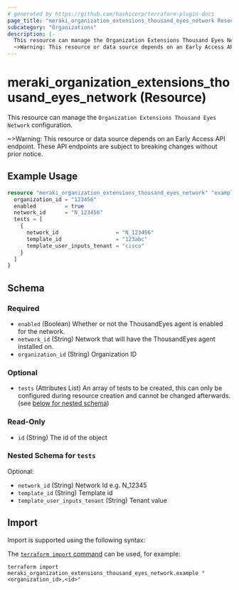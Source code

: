 ```yaml
---
# generated by https://github.com/hashicorp/terraform-plugin-docs
page_title: "meraki_organization_extensions_thousand_eyes_network Resource - terraform-provider-meraki"
subcategory: "Organizations"
description: |-
  This resource can manage the Organization Extensions Thousand Eyes Network configuration.
  ~>Warning: This resource or data source depends on an Early Access API endpoint. These API endpoints are subject to breaking changes without prior notice.
---
```


# meraki_organization_extensions_thousand_eyes_network (Resource)

This resource can manage the `Organization Extensions Thousand Eyes Network` configuration.

~>Warning: This resource or data source depends on an Early Access API endpoint. These API endpoints are subject to breaking changes without prior notice.

## Example Usage

```terraform
resource "meraki_organization_extensions_thousand_eyes_network" "example" {
  organization_id = "123456"
  enabled         = true
  network_id      = "N_123456"
  tests = [
    {
      network_id                  = "N_123456"
      template_id                 = "123abc"
      template_user_inputs_tenant = "cisco"
    }
  ]
}
```

<!-- schema generated by tfplugindocs -->
## Schema

### Required

- `enabled` (Boolean) Whether or not the ThousandEyes agent is enabled for the network.
- `network_id` (String) Network that will have the ThousandEyes agent installed on.
- `organization_id` (String) Organization ID

### Optional

- `tests` (Attributes List) An array of tests to be created, this can only be configured during resource creation and cannot be changed afterwards. (see [below for nested schema](#nestedatt--tests))

### Read-Only

- `id` (String) The id of the object

<a id="nestedatt--tests"></a>
### Nested Schema for `tests`

Optional:

- `network_id` (String) Network Id e.g. N_12345
- `template_id` (String) Template id
- `template_user_inputs_tenant` (String) Tenant value

## Import

Import is supported using the following syntax:

The [`terraform import` command](https://developer.hashicorp.com/terraform/cli/commands/import) can be used, for example:

```shell
terraform import meraki_organization_extensions_thousand_eyes_network.example "<organization_id>,<id>"
```
